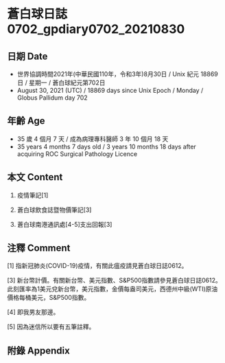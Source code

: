 [_metadata_:encoding]: - "utf-8"
[_metadata_:language]: - "zh-Hant-TW"
[_metadata_:fileformat]: - "markdown"
[_metadata_:MIME_type]: - "text/plain"
[_metadata_:markdown_version]: - "commonmark version 0.29"
[_metadata_:markdown_spec]: - "https://spec.commonmark.org/0.29/"

# 蒼白球日誌0702_gpdiary0702_20210830 #

## 日期 Date ##

* 世界協調時間2021年(中華民國110年，令和3年)8月30日 / Unix 紀元 18869 日 / 星期一 / 蒼白球紀元第702日
* August 30, 2021 (UTC) / 18869 days since Unix Epoch / Monday / Globus Pallidum day 702

## 年齡 Age ##

* 35 歲 4 個月 7 天 / 成為病理專科醫師 3 年 10 個月 18 天
* 35 years 4 months 7 days old / 3 years 10 months 18 days after acquiring ROC Surgical Pathology Licence

## 本文 Content ##

1. 疫情筆記[1]

    
2. 蒼白球飲食誌暨物價筆記[3]

    
3. 蒼白球南港通訊處[4-5]支出回報[3]

    

## 注釋 Comment ##

[1] 指新冠肺炎(COVID-19)疫情，有關此瘟疫請見蒼白球日誌0612。


[3] 新台幣計價。有關新台幣、美元指數、S&P500指數請參見蒼白球日誌0612。此刻匯率為1美元兌新台幣，美元指數，金價每盎司美元，西德州中級(WTI)原油價格每桶美元，S&P500指數。


[4] 即我男友那邊。


[5] 因為迷信所以要有五筆註釋。



## 附錄 Appendix ##

